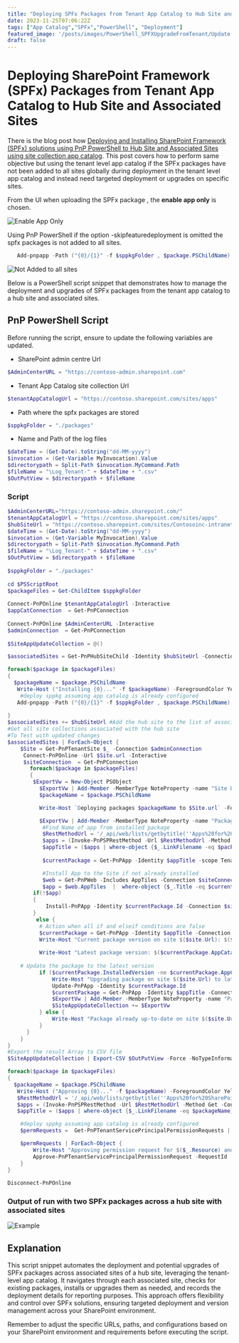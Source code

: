 ```yaml
---
title: "Deploying SPFx Packages from Tenant App Catalog to Hub Site and Associated Sites"
date: 2023-11-25T07:06:22Z
tags: ["App Catalog","SPFx","PowerShell", "Deployment"]
featured_image: '/posts/images/PowerShell_SPFXUpgradeFromTenant/Update.png'
draft: false
---
```


# Deploying SharePoint Framework (SPFx) Packages from Tenant App Catalog to Hub Site and Associated Sites

There is the blog post how [Deploying and Installing SharePoint Framework (SPFx) solutions using PnP PowerShell to Hub Site and Associated Sites using site collection app catalog](https://pnp.github.io/blog/post/deploy-spfx-in-hub-site-and-associated-sites/). This post covers how to perform same objective but using the tenant level app catalog if the SPFx packages have not been added to all sites globally during deployment in the tenant level app catalog and instead need targeted deployment or upgrades on specific sites. 

From the UI when uploading the SPFx package , the **enable app only** is chosen.

![Enable App Only](../images/PowerShell_SPFXUpgradeFromTenant/EnableAppOnly.png)

Using PnP PowerShell if the option -skipfeaturedeployment is omitted the spfx packages is not added to all sites.

```PowerShell
   Add-pnpapp -Path ("{0}/{1}" -f $sppkgFolder , $package.PSChildName) -Scope Tenant -Overwrite -Publish
```

![Not Added to all sites](../images/PowerShell_SPFXUpgradeFromTenant/Enabled_NotAddedToAllSites.png)

Below is a PowerShell script snippet that demonstrates how to manage the deployment and upgrades of SPFx packages from the tenant app catalog to a hub site and associated sites.

## PnP PowerShell Script

Before running the script, ensure to update the following variables are updated. 
- SharePoint admin centre Url
```PowerShell
$AdminCenterURL = "https://contoso-admin.sharepoint.com"
```
- Tenant App Catalog site collection Url
```PowerShell
$tenantAppCatalogUrl = "https://contoso.sharepoint.com/sites/apps"
```
- Path where the spfx packages are stored
```PowerShell
$sppkgFolder = "./packages"
```
- Name and Path of the log files
```PowerShell
$dateTime = (Get-Date).toString("dd-MM-yyyy")
$invocation = (Get-Variable MyInvocation).Value
$directorypath = Split-Path $invocation.MyCommand.Path
$fileName = "\Log_Tenant-" + $dateTime + ".csv"
$OutPutView = $directorypath + $fileName
```

### Script

```PowerShell
$AdminCenterURL="https://contoso-admin.sharepoint.com/"
$tenantAppCatalogUrl = "https://contoso.sharepoint.com/sites/apps"
$hubSiteUrl = "https://contoso.sharepoint.com/sites/Contosoinc-intranet"
$dateTime = (Get-Date).toString("dd-MM-yyyy")
$invocation = (Get-Variable MyInvocation).Value
$directorypath = Split-Path $invocation.MyCommand.Path
$fileName = "\Log_Tenant-" + $dateTime + ".csv"
$OutPutView = $directorypath + $fileName
 
$sppkgFolder = "./packages"
 
cd $PSScriptRoot
$packageFiles = Get-ChildItem $sppkgFolder
 
Connect-PnPOnline $tenantAppCatalogUrl -Interactive
$appCatConnection  = Get-PnPConnection
 
Connect-PnPOnline $AdminCenterURL -Interactive
$adminConnection  = Get-PnPConnection
 
$SiteAppUpdateCollection = @()

$associatedSites = Get-PnPHubSiteChild -Identity $hubSiteUrl -Connection $adminConnection

foreach($package in $packageFiles)
{
  $packageName = $package.PSChildName
   Write-Host ("Installing {0}..." -f $packageName) -ForegroundColor Yellow
    #deploy sppkg assuming app catalog is already configured
   Add-pnpapp -Path ("{0}/{1}" -f $sppkgFolder , $package.PSChildName) -Scope Tenant -Overwrite -Publish
  
}
$associatedSites += $hubSiteUrl #Add the hub site to the list of associated sites
#Get all site collections associated with the hub site
#To Test with updated changes
$associatedSites | ForEach-Object {
    $Site = Get-PnPTenantSite $_ -Connection $adminConnection
     Connect-PnPOnline -Url $Site.url -Interactive
     $siteConnection  = Get-PnPConnection
       foreach($package in $packageFiles)
       {
        $ExportVw = New-Object PSObject
          $ExportVw | Add-Member -MemberType NoteProperty -name "Site URL" -value $Site.url
          $packageName = $package.PSChildName

          Write-Host `Deploying packages $packageName to $Site.url` -ForegroundColor Yellow       

          $ExportVw | Add-Member -MemberType NoteProperty -name "Package Name" -value $packageName
           #Find Name of app from installed package
           $RestMethodUrl = '/_api/web/lists/getbytitle(''Apps%20for%20SharePoint'')/items?$select=Title,LinkFilename'
           $apps = (Invoke-PnPSPRestMethod -Url $RestMethodUrl -Method Get -Connection $appCatConnection).Value
           $appTitle = ($apps | where-object {$_.LinkFilename -eq $packageName} | select Title).Title
        
           $currentPackage = Get-PnPApp -Identity $appTitle -scope Tenant

           #Install App to the Site if not already installed
           $web = Get-PnPWeb -Includes AppTiles -Connection $siteConnection
           $app = $web.AppTiles  |  where-object {$_.Title -eq $currentPackage.Title }
        if(!$app)
        {
            Install-PnPApp -Identity $currentPackage.Id -Connection $siteConnection
        }
         else {
          # Action when all if and elseif conditions are false
          $currentPackage = Get-PnPApp -Identity $appTitle -Connection $siteConnection 
          Write-Host "Current package version on site $($site.Url): $($currentPackage.InstalledVersion)"
         
          Write-Host "Latest package version: $($currentPackage.AppCatalogVersion)"
 
    # Update the package to the latest version
          if ($currentPackage.InstalledVersion -ne $currentPackage.AppCatalogVersion) {
              Write-Host "Upgrading package on site $($site.Url) to latest version..."
              Update-PnPApp -Identity $currentPackage.Id
              $currentPackage = Get-PnPApp -Identity $appTitle -Connection $siteConnection
              $ExportVw | Add-Member -MemberType NoteProperty -name "Package Version" -value $currentPackage.AppCatalogVersion
              $SiteAppUpdateCollection += $ExportVw
          } else {
              Write-Host "Package already up-to-date on site $($site.Url)."
          }
      }
    }
}
#Export the result Array to CSV file
$SiteAppUpdateCollection | Export-CSV $OutPutView -Force -NoTypeInformation

foreach($package in $packageFiles)
{
  $packageName = $package.PSChildName
   Write-Host ("Approving {0}..." -f $packageName) -ForegroundColor Yellow
   $RestMethodUrl = '/_api/web/lists/getbytitle(''Apps%20for%20SharePoint'')/items?$select=Title,LinkFilename'
   $apps = (Invoke-PnPSPRestMethod -Url $RestMethodUrl -Method Get -Connection $appCatConnection).Value
   $appTitle = ($apps | where-object {$_.LinkFilename -eq $packageName} | select Title).Title

    #deploy sppkg assuming app catalog is already configured
    $permRequests =  Get-PnPTenantServicePrincipalPermissionRequests | where-object {$_.PackageName -eq $appTitle}

    $permRequests | ForEach-Object {
        Write-Host "Approving permission request for $($_.Resource) and package $($_.Package)..."
        Approve-PnPTenantServicePrincipalPermissionRequest -RequestId  $_.Id.Guid -Force
    }
}
 
Disconnect-PnPOnline
```

### Output of run with two SPFx packages across a hub site with associated sites

![Example](../images/PowerShell_SPFXUpgradeFromTenant/Update.png)

## Explanation

This script snippet automates the deployment and potential upgrades of SPFx packages across associated sites of a hub site, leveraging the tenant-level app catalog. It navigates through each associated site, checks for existing packages, installs or upgrades them as needed, and records the deployment details for reporting purposes.
This approach offers flexibility and control over SPFx solutions, ensuring targeted deployment and version management across your SharePoint environment.

Remember to adjust the specific URLs, paths, and configurations based on your SharePoint environment and requirements before executing the script.
